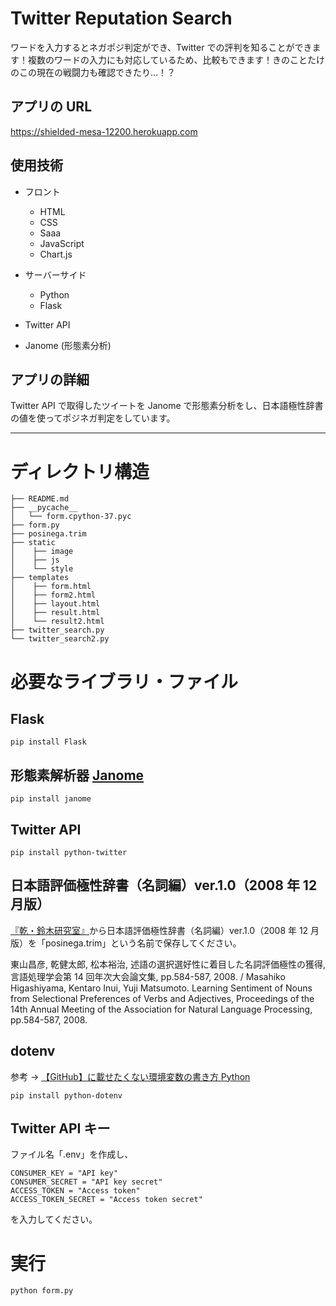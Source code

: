 # Twitter Reputation Search

ワードを入力するとネガポジ判定ができ、Twitter での評判を知ることができます！複数のワードの入力にも対応しているため、比較もできます！きのことたけのこの現在の戦闘力も確認できたり...！？

## アプリの URL

https://shielded-mesa-12200.herokuapp.com

## 使用技術

- フロント

  - HTML
  - CSS
  - Saaa
  - JavaScript
  - Chart.js

- サーバーサイド
  - Python
  - Flask
- Twitter API
- Janome (形態素分析)

## アプリの詳細

Twitter API で取得したツイートを Janome で形態素分析をし、日本語極性辞書の値を使ってポジネガ判定をしています。

---

# ディレクトリ構造

```
├── README.md
├── __pycache__
│   └── form.cpython-37.pyc
├── form.py
├── posinega.trim
├── static
│    ├── image
│    ├── js
│    └── style
├── templates
│    ├── form.html
│    ├── form2.html
│    ├── layout.html
│    ├── result.html
│    └── result2.html
├── twitter_search.py
└── twitter_search2.py

```

# 必要なライブラリ・ファイル

## Flask

```
pip install Flask
```

## 形態素解析器 [Janome](https://mocobeta.github.io/janome/)

```
pip install janome
```

## Twitter API

```
pip install python-twitter
```

## 日本語評価極性辞書（名詞編）ver.1.0（2008 年 12 月版）

[『乾・鈴木研究室』](http://www.cl.ecei.tohoku.ac.jp/index.php?Open%20Resources%2FJapanese%20Sentiment%20Polarity%20Dictionary)から日本語評価極性辞書（名詞編）ver.1.0（2008 年 12 月版）を「posinega.trim」という名前で保存してください。

東山昌彦, 乾健太郎, 松本裕治, 述語の選択選好性に着目した名詞評価極性の獲得, 言語処理学会第 14 回年次大会論文集, pp.584-587, 2008. / Masahiko Higashiyama, Kentaro Inui, Yuji Matsumoto. Learning Sentiment of Nouns from Selectional Preferences of Verbs and Adjectives, Proceedings of the 14th Annual Meeting of the Association for Natural Language Processing, pp.584-587, 2008.

## dotenv

参考 → [【GitHub】に載せたくない環境変数の書き方 Python](https://qiita.com/hedgehoCrow/items/2fd56ebea463e7fc0f5b)

```
pip install python-dotenv
```

## Twitter API キー

ファイル名「.env」を作成し、

```
CONSUMER_KEY = "API key"
CONSUMER_SECRET = "API key secret"
ACCESS_TOKEN = "Access token"
ACCESS_TOKEN_SECRET = "Access token secret"
```

を入力してください。

# 実行

```
python form.py
```
